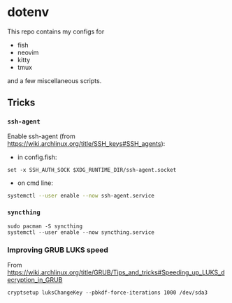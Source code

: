 # dotenv

This repo contains my configs for
- fish
- neovim
- kitty
- tmux

and a few miscellaneous scripts.

## Tricks

### `ssh-agent`

Enable ssh-agent (from <https://wiki.archlinux.org/title/SSH_keys#SSH_agents>):

- in config.fish:

```fish
set -x SSH_AUTH_SOCK $XDG_RUNTIME_DIR/ssh-agent.socket
```

- on cmd line:

```bash
systemctl --user enable --now ssh-agent.service
```

### `syncthing`

```
sudo pacman -S syncthing
systemctl --user enable --now syncthing.service
```

### Improving GRUB LUKS speed

From <https://wiki.archlinux.org/title/GRUB/Tips_and_tricks#Speeding_up_LUKS_decryption_in_GRUB>

```
cryptsetup luksChangeKey --pbkdf-force-iterations 1000 /dev/sda3
```

